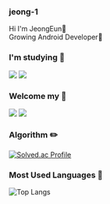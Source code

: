 ### jeong-1 
 Hi I'm JeongEun👋 <br />
 Growing Android Developer🌱

### I'm studying 📖
<div style="display:inline">
<img src="https://img.shields.io/badge/Android-3DDC84?style=for-the-badge&logo=Android&logoColor=white"/> 
<img src="https://img.shields.io/badge/Kotlin-7F52FF?style=for-the-badge&logo=Kotlin&logoColor=white"/> <br />
</div>

### Welcome my 🙌
<a href="https://jeonge-2020.tistory.com/" target="_blank">
 <img src="https://img.shields.io/badge/Tistory-000000?style=for-the-badge&logo=Tistory&logoColor=FFFFFF"/></a>
<a href="mailto:ljekj5562@gmail.com"><img src="https://img.shields.io/badge/Gmail-EA4335?style=for-the-badge&logo=Gmail&logoColor=white&link=mailto:ljekj5562@gmail.com"/></a>

### Algorithm ✏️
 
[![Solved.ac Profile](http://mazassumnida.wtf/api/generate_badge?boj=wjddms680)](https://solved.ac/wjddms680)

### Most Used Languages 🥇

![Top Langs](https://github-readme-stats.vercel.app/api/top-langs/?username=jeong-1&layout=compact&theme=dark)  



<!--
**jeong-1/jeong-1** is a ✨ _special_ ✨ repository because its `README.md` (this file) appears on your GitHub profile.

Here are some ideas to get you started:

- 🔭 I’m currently working on ...
- 🌱 I’m currently learning ...
- 👯 I’m looking to collaborate on ...
- 🤔 I’m looking for help with ...
- 💬 Ask me about ...
- 📫 How to reach me: ...
- 😄 Pronouns: ...
- ⚡ Fun fact: ...
-->
